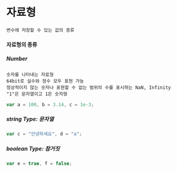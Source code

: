 자료형
======
    변수에 저장할 수 있는 값의 종류
#### 자료형의 종류
##### Number
    숫자를 나타내는 자료형
    64bit로 실수와 정수 모두 표현 가능
    정상적이지 않는 숫자나 표현할 수 없는 범위의 수를 표시하는 NaN, Infinity
    "1"은 문자열이고 1은 숫자형
```js
var a = 100, b = 3.14, c = 1e-3;
```
##### string Type: 문자열
```js
var c = "안녕하세요", d = "a";
```
##### boolean Type: 참거짓
```js
var e = true, f = false;
```
